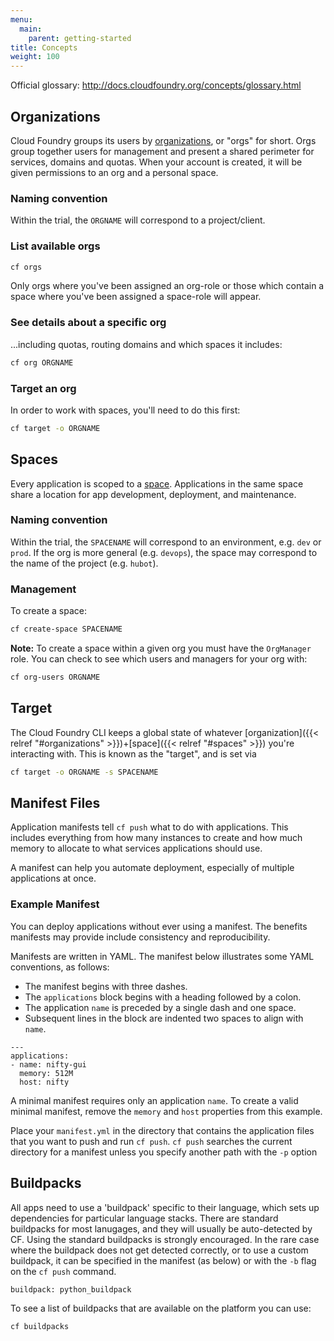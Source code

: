 ```yaml
---
menu:
  main:
    parent: getting-started
title: Concepts
weight: 100
---
```


Official glossary: http://docs.cloudfoundry.org/concepts/glossary.html

## Organizations

Cloud Foundry groups its users by [organizations](http://docs.cloudfoundry.org/concepts/roles.html#orgs), or "orgs" for short. Orgs group together users for management and present a shared perimeter for services, domains and quotas. When your account is created, it will be given permissions to an org and a personal space.

### Naming convention

Within the trial, the `ORGNAME` will correspond to a project/client.

### List available orgs

```bash
cf orgs
```

Only orgs where you've been assigned an org-role or those which contain a space where you've been assigned a space-role will appear.

### See details about a specific org

...including quotas, routing domains and which spaces it includes:

```bash
cf org ORGNAME
```

### Target an org

In order to work with spaces, you'll need to do this first:

```bash
cf target -o ORGNAME
```

## Spaces

Every application is scoped to a [space](http://docs.cloudfoundry.org/concepts/roles.html#spaces). Applications in the same space share a location for app development, deployment, and maintenance.

### Naming convention

Within the trial, the `SPACENAME` will correspond to an environment, e.g. `dev` or `prod`. If the org is more general (e.g. `devops`), the space may correspond to the name of the project (e.g. `hubot`).

### Management

To create a space:

```bash
cf create-space SPACENAME
```

**Note:**  To create a space within a given org you must have the `OrgManager` role. You can check to see which users and managers for your org with:

```bash
cf org-users ORGNAME
```

## Target

The Cloud Foundry CLI keeps a global state of whatever [organization]({{< relref "#organizations" >}})+[space]({{< relref "#spaces" >}}) you're interacting with. This is known as the "target", and is set via

```bash
cf target -o ORGNAME -s SPACENAME
```

## Manifest Files

Application manifests tell `cf push` what to do with applications. This includes everything from how many instances to create and how much memory to allocate to what services applications should use.

A manifest can help you automate deployment, especially of multiple applications at once.

### Example Manifest

You can deploy applications without ever using a manifest. The benefits manifests may provide include consistency and reproducibility. 

Manifests are written in YAML. The manifest below illustrates some YAML conventions, as follows:

- The manifest begins with three dashes.
- The `applications` block begins with a heading followed by a colon.
- The application `name` is preceded by a single dash and one space.
- Subsequent lines in the block are indented two spaces to align with `name`.

```
---
applications:
- name: nifty-gui
  memory: 512M
  host: nifty
```

A minimal manifest requires only an application `name`. To create a valid minimal manifest, remove the `memory` and `host` properties from this example.

Place your `manifest.yml` in the directory that contains the application files that you want to push and run `cf push`. `cf push` searches the current directory for a manifest unless you specify another path with the `-p` option

## Buildpacks

All apps need to use a 'buildpack' specific to their language, which sets up dependencies for particular language stacks. There are standard buildpacks for most lanugages, and they will usually be auto-detected by CF. Using the standard buildpacks is strongly encouraged. In the rare case where the buildpack does not get detected correctly, or to use a custom buildpack, it can be specified in the manifest (as below) or with the `-b` flag on the `cf push` command.

    buildpack: python_buildpack

To see a list of buildpacks that are available on the platform you can use:

```bash
cf buildpacks
```
    
